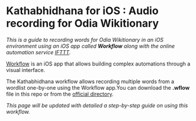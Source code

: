 Kathabhidhana for iOS : Audio recording for Odia Wikitionary
===================================
<i>This is a guide to recording words for Odia Wikitionary in an iOS environment using an iOS app called <b>Workflow</b> along with the online automation service [IFTTT](https://ifttt.com/).</i>

[Workflow](https://workflow.is) is an iOS app that allows building complex automations through a visual interface.

The Kathabhidhana workflow allows recording multiple words from a wordlist one-by-one using the Workflow app.You can download the <b>.wflow</b> file in this repo or from the [official directory](https://workflow.is/workflows/acb7f3c267754b2ca84839d68fb52eef).
 
 
<i>This page will be updated with detailed a step-by-step guide on using this workflow.</i>

